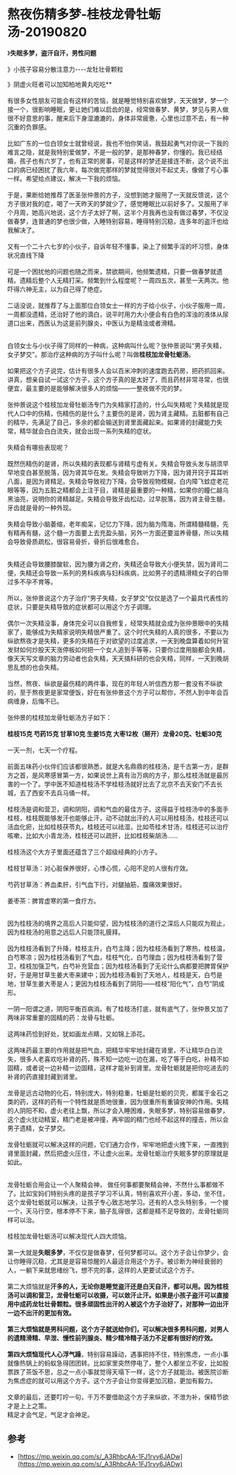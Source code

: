 # 熬夜伤精多梦-桂枝龙骨牡蛎汤-20190820

》**失眠多梦，盗汗自汗，男性问题**<br />**<br />**》小孩子容易分散注意力----龙牡壮骨颗粒

》阴虚火旺者可以加知柏地黄丸吃吃**<br />
<br />有很多女性朋友可能会有这样的苦恼，就是睡觉特别喜欢做梦，天天做梦，梦一个接一个，很影响睡眠，更让她们难以启齿的是，经常做春梦、黄梦，梦见与男人做很不好意思的事，醒来后下身湿漉漉的，身体非常疲惫，心里也过意不去，有一种沉重的负罪感。<br />
<br />比如广东的一位白领女士就曾经说，我也不怕你笑话，我鼓起勇气对你说一下我的难言之隐，就是我特别爱做梦，不是一般的梦，是那种春梦，你懂的。我已经结婚，孩子也有六岁了，也有正常的房事，可是这样的梦还是接连不断，这个说不出口的病已经困扰了我六年，每次做完那样的梦就觉得很对不起丈夫，像做了亏心事一样。希望给点建议，解决一下我的烦恼。<br />
<br />于是，果断给她推荐了医圣张仲景的方子，没想到她才服用了一天就反馈说，这个方子很对我的症，喝了一天昨天的梦就少了，感觉睡眠比以前好多了。又服用了半个月周，她高兴地说，这个方子太好了啊，这半个月我再也没有做过春梦，不仅没做春梦，连普通的梦也很少做，入睡特别容易，睡得特别沉稳，连多年的盗汗也给我解决了。<br />
<br />又有一个二十六七岁的小伙子，自诉年轻不懂事，染上了频繁手淫的坏习惯，身体状况直线下降<br />
<br />可是一个困扰他的问题也随之而来，禁欲期间，他频繁遗精，只要一做春梦就遗精。遗精后整个人无精打采。频繁到什么程度呢？一周四五次，甚至一天两次。他吓得六神无主，以为自己得了绝症。<br />
<br />二话没说，就推荐了与上面那位白领女士一样的方子给小伙子，小伙子服用一周，一周都没遗精，还治好了他的滴白，说平时用力大小便会有白色的浑浊的液体从尿道口出来，西医认为这是前列腺炎，中医认为是精浊或者滑精。


<br />白领女士与小伙子得了同样的一种病，这种病叫什么呢？张仲景说叫“男子失精，女子梦交”。那治疗这种病的方子叫什么呢？叫做**桂枝加龙骨牡蛎汤**。<br />
<br />如果把这个方子说完，估计有很多人会以百米冲刺的速度跑去药房，把药抓回来。讲真，想亲自试一试这个方子，这个方子真的是太好了，而且药材非常寻常，也很便宜，最主要的是能够解决很多人的烦恼——一整夜做不完的梦。<br />
<br />张仲景说这个桂枝加龙骨牡蛎汤专门为失精家打造的，什么叫失精呢？失精就是现代人口中的伤精，伤精伤的是什么？主要伤的是肾，因为肾主藏精。五脏都有自己的精华，先满足了自己，多余的都会输送到肾里面藏起来。如果肾的封藏能力失常，精华就会白白流失，就会出现一系列失精的症状。<br />
<br />失精会有哪些表现呢？<br />
<br />既然伤精伤的是肾，所以失精的表现都与肾精亏虚有关。失精会导致头发与胡须早早地变白甚至脱落，因为肾其华在发。失精会导致听力下降，因为肾开窍于耳耳听八面，是因为肾精足。失精会导致视力下降，会导致视物模糊，白内障飞蚊症老花眼等等，因为五脏之精都会上注于目，肾精是最重要的一种精，如果你的瞳仁越乌黑油亮，说明你的肾精越足。失精会导致牙齿松动，过早脱落，因为肾主骨生髓，牙齿就是骨的一种外现。<br />
<br />失精会导致小脑萎缩，老年痴呆，记忆力下降，因为脑为隋海，所谓精髓精髓，先有精再有髓，这个髓一方面要上去充盈头脑，另外一方面还要滋养骨髓，所以失精会导致骨质疏松，很容易骨折，骨折后很难愈合。



<br />失精还会导致腰膝酸软，因为腰为肾之府，失精还会导致大小便失禁，因为肾司二便，失精还会导致一系列的男科疾病与妇科疾病，比如男子的遗精滑精女子的白带过多不孕不育等。<br />
<br />所以，张仲景说这个方子治疗“男子失精，女子梦交”仅仅是选了一个最具代表性的症状，只要是失精导致的症状都可以用这个方子调理。<br />
<br />偶尔一次失精没事，身体完全可以自我修复，经常失精就会成为张仲景眼中的失精家了，能够成为失精家说明失精很严重了。这个时代失精的人真的很多，不要以为纵欲熬夜才是失精，更多的失精在于对欲望的过度追求，一天到晚盘算着如何升官发财如何炒股天天涨停板如何把一个女人追到手等等，只要你过度用脑都会失精，像天天写文章的脑力劳动者也会失精，天天搞科研的也会失精，同样，一天到晚胡思乱想的也会失精。<br />
<br />当然，熬夜、纵欲是最伤精的两件事，现在的年轻人听信西方那一套没有不纵欲的，至于熬夜更是家常便饭，好在有张仲景这个方子可以帮你，不然人到中年会百病缠身，后悔不已。<br />
<br />张仲景的桂枝加龙骨牡蛎汤方子如下：<br />
<br />**桂枝15克 芍药15克 甘草10克 生姜15克 大枣12枚（掰开）龙骨20克、牡蛎30克**<br />
<br />一天一剂，七天一个疗程。<br />
<br />前面五味药小伙伴们应该都很熟悉，就是大名鼎鼎的桂枝汤，是千古第一方，是群方之首，是风寒感冒第一方，如果说世上真有治万病的方子，那么桂枝汤就是最厉害的一个了。学中医不知道桂枝汤不学桂枝汤就好比去了北京不去天安门不去长城，去了西安不去兵马俑一样。<br />
<br />桂枝汤是调和营卫，调和阴阳，调和气血的最佳方子。这得益于桂枝汤中的多面手桂枝，桂枝既能够发汗也能够止汗，动不动就出汗的人可以用桂枝汤，桂枝还可以活血化瘀，比如桂枝茯苓丸，桂枝还可以祛湿，比如苓桂术甘汤，桂枝还可以治疗咳嗽，比如大小青龙汤，桂枝还可以疏肝，比如桂枝柴胡汤……<br />
<br />桂枝汤这个大方子里面还蕴含了三个超级经典的小方子。<br />
<br />桂枝甘草汤：对心脏保养很好，心悸心慌，心阳不足的人很有疗效。<br />
<br />芍药甘草汤：养血柔肝，引气血下行，对腿抽筋，腹痛效果很好。<br />
<br />姜枣茶：脾胃虚寒的第一食疗方。


<br />因为桂枝汤的境界之高后人只能仰望，因为桂枝汤的道行之深后人只能叹为观止，因为桂枝汤的用意之远后人只能顶礼膜拜。<br />
<br />因为桂枝汤看到了升降，桂枝主升，白芍主降；因为桂枝汤看到了寒热，桂枝温，白芍寒凉；因为桂枝汤看到了气血，桂枝气化，白芍理血；因为桂枝汤看到了营卫，桂枝加强卫气，白芍补充营血；因为桂枝汤看到了无论什么病都要把脾胃保护好，于是用甘草生姜大枣来建中；因为桂枝汤看到了天地人，桂枝是天，白芍是地，甘草生姜大枣是人；更因为桂枝汤看到了阴阳——桂枝“阳化气”，白芍“阴成形。<br />
<br />一阴一阳谓之道，阴阳平衡百病消。有了桂枝汤打底，就有底气了，张仲景又加了两味非常重要的固精的药：龙骨与牡蛎。<br />
<br />这两味药恰到好处，犹如画龙点睛，又如锦上添花。<br />
<br />这两味药最主要的作用就是把气血，把精华牢牢地封藏在肾里，不让精华白白流失，很多人老喜欢吃补肾的药，殊不知一边吃一边在漏，吃了等于白吃，补精不如固精，或者说一边补精一边固精，这样才能补到肾里。龙骨牡蛎就是把你吃进去的补肾的药直接封藏到肾里。<br />
<br />龙骨是远古动物的化石，特别庞大，特别稳重，牡蛎是牡蛎的贝壳，都属于金石之类的药，这样的药有一个特性就是质地很重，因为很重所有重镇安神的作用。失精的人阴阳不和，虚火老往上飘，所以才会入睡困难，失眠多梦，特别容易做春梦，这个虚火扰动精室，精门老是被冲撞，再牢固的精门也经不起这样的撞击，所以会男子遗精，女子梦交。<br />
<br />龙骨牡蛎就可以解决这样的问题，它们通力合作，牢牢地把虚火拽下来，一直拽到肾里面封藏，然后把虚火压住，不让虚火出来。龙骨牡蛎治疗失眠多梦的原理就是如此。


<br />龙骨牡蛎合用会让一个人聚精会神， 做任何事都要聚精会神，不然什么事都做不了。比如宝妈们特别头疼的是孩子学习不认真，特别喜欢开小差，多动，坐不住，这个龙骨牡蛎就可以解决，让孩子专心致志地学习。还有的人念头特别多，一个接一个，天马行空，根本停不下来，脑子乱得很，这都是精不足导致的，龙骨牡蛎同样可以治。<br />
<br />桂枝加龙骨牡蛎汤可以解决现代人四大烦恼。<br />
<br />第一大就是**失眠多梦**，不仅仅是做春梦，任何梦都可以。这个方子会让你梦少，会让你睡得沉稳，尤其是是容易惊醒的人最适合用这个方子。被诊断为神经衰弱的人，一躺下来就思绪纷飞，想不完的事，这样的人更要试试这个方子。<br />
<br />第二大烦恼就是**汗多的人，无论你是睡觉盗汗还是白天自汗，都可以用。**因为桂枝汤可以调和营卫，龙骨牡蛎可以收摄，可以敛汗止汗。如果是小孩子盗汗可以直接用中成药龙牡壮骨颗粒。很多顽固性出汗的人被这个方子治好了，对那种一边出汗一边不出汗的更加有效。<br />
<br />第三大烦恼就是男科问题，这个方子就送给你们，可以解决很多男科问题，**对男人的遗精滑精、早泄、慢性前列腺炎、精少精冷精子活力不足都有很好的疗效。**<br />
<br />第四大烦恼现代人**心浮气躁**，特别容易躁动，遇事把持不住，特别焦虑，一点小事就像热锅上的蚂蚁急得团团转。比如家里突然停电了，整个人都坐立不安，比如股票跌了茶饭不思，总之一点小事就觉得天塌下一样，这个方子就能治。被医院诊断为焦虑症的就可以用这个方子。这个方子会让你变得更加沉稳，更加有毅力。<br />
<br />文章的最后，还要叮咛一句，千万不要借助这个方子来纵欲，不泄为补，保精节欲才是上上之策。<br />精足才会气足，气足才会神足。

<a name="Ts2GL"></a>
## 参考

- [https://mp.weixin.qq.com/s/_A3RhbcAA-1FJ1rvy6JADw](https://mp.weixin.qq.com/s/_A3RhbcAA-1FJ1rvy6JADw)
